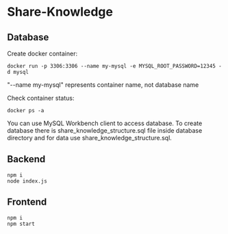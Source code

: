 # Share-Knowledge

## Database

Create docker container: 
```
docker run -p 3306:3306 --name my-mysql -e MYSQL_ROOT_PASSWORD=12345 -d mysql
```

"--name my-mysql" represents container name, not database name

Check container status:
```
docker ps -a
```

You can use MySQL Workbench client to access database. To create database there is share_knowledge_structure.sql file inside database directory and for data
use share_knowledge_structure.sql.


## Backend
```
npm i 
node index.js
```

## Frontend
```
npm i 
npm start
```
